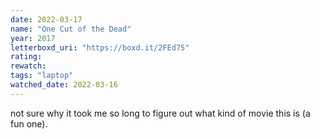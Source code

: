 ```yaml
---
date: 2022-03-17
name: "One Cut of the Dead"
year: 2017
letterboxd_uri: "https://boxd.it/2FEd75"
rating: 
rewatch: 
tags: "laptop"
watched_date: 2022-03-16
---
```


not sure why it took me so long to figure out what kind of movie this is (a fun one).
